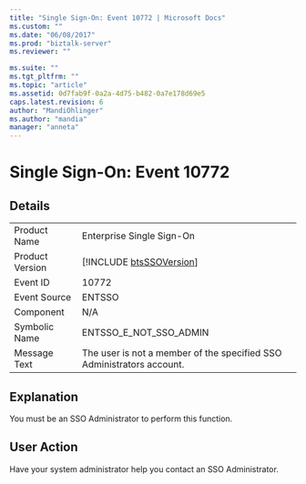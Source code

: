 ```yaml
---
title: "Single Sign-On: Event 10772 | Microsoft Docs"
ms.custom: ""
ms.date: "06/08/2017"
ms.prod: "biztalk-server"
ms.reviewer: ""

ms.suite: ""
ms.tgt_pltfrm: ""
ms.topic: "article"
ms.assetid: 0d7fab9f-0a2a-4d75-b482-0a7e178d69e5
caps.latest.revision: 6
author: "MandiOhlinger"
ms.author: "mandia"
manager: "anneta"
---
```

# Single Sign-On: Event 10772
## Details  
  
|                 |                                                                       |
|-----------------|-----------------------------------------------------------------------|
|  Product Name   |                       Enterprise Single Sign-On                       |
| Product Version |      [!INCLUDE [btsSSOVersion](../includes/btsssoversion-md.md)]      |
|    Event ID     |                                 10772                                 |
|  Event Source   |                                ENTSSO                                 |
|    Component    |                                  N/A                                  |
|  Symbolic Name  |                        ENTSSO_E_NOT_SSO_ADMIN                         |
|  Message Text   | The user is not a member of the specified SSO Administrators account. |
  
## Explanation  
 You must be an SSO Administrator to perform this function.  
  
## User Action  
 Have your system administrator help you contact an SSO Administrator.